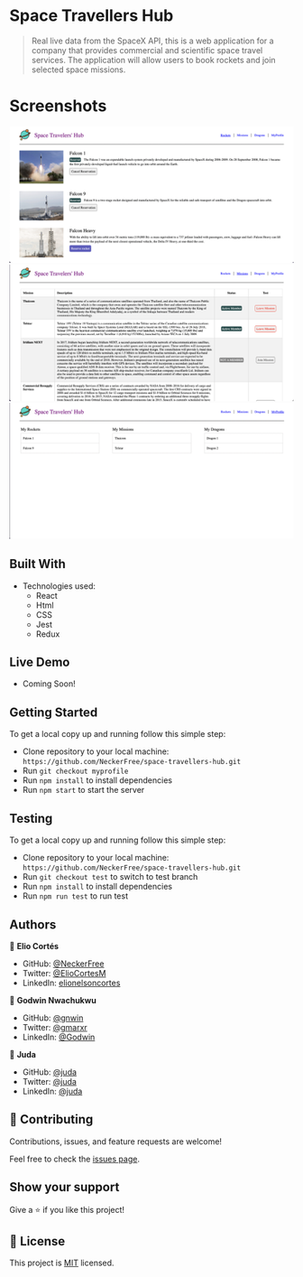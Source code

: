 [](https://img.shields.io/badge/Microverse-blueviolet)

# Space Travellers Hub

> Real live data from the SpaceX API, this is a web application for a company that provides commercial and scientific space travel services. The application will allow users to book rockets and join selected space missions.

# Screenshots

<img src="./src/assets/images/Screenshot 2022-05-19 at 5.01.45 PM.png">
<img src="./src/assets/images/Screenshot 2022-05-19 at 5.00.59 PM.png">
<img src="./src/assets/images/Screenshot 2022-05-19 at 4.59.53 PM.png">

## Built With

- Technologies used:
  - React
  - Html
  - CSS
  - Jest
  - Redux

## Live Demo

 - Coming Soon!

## Getting Started

To get a local copy up and running follow this simple step:

- Clone repository to your local machine: `https://github.com/NeckerFree/space-travellers-hub.git`
- Run `git checkout myprofile`
- Run `npm install` to install dependencies
- Run `npm start` to start the server

## Testing

To get a local copy up and running follow this simple step:

- Clone repository to your local machine: `https://github.com/NeckerFree/space-travellers-hub.git`
- Run `git checkout test` to switch to test branch
- Run `npm install` to install dependencies
- Run `npm run test` to run test

## Authors

👤 **Elio Cortés**

- GitHub: [@NeckerFree](https://github.com/NeckerFree)
- Twitter: [@ElioCortesM](https://twitter.com/ElioCortesM)
- LinkedIn: [elionelsoncortes](https://www.linkedin.com/in/elionelsoncortes/)

👤 **Godwin Nwachukwu**

- GitHub: [@gnwin](https://github.com/Gnwin)
- Twitter: [@gmarxr](https://twitter.com/gmarxr)
- LinkedIn: [@Godwin](http://www.linkedin.com/in/n-gwin)

👤 **Juda**

- GitHub: [@juda](https://github.com/mrjuda)
- Twitter: [@juda](https://twitter.com/judalabs)
- LinkedIn: [@juda](https://linkedin.com/in/judateixeira)

## 🤝 Contributing

Contributions, issues, and feature requests are welcome!

Feel free to check the [issues page](https://github.com/NeckerFree/space-travellers-hub/issues).

## Show your support

Give a ⭐️ if you like this project!

## 📝 License

This project is [MIT](./MIT.md) licensed.